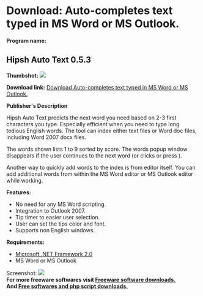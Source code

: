 # Download: Auto-completes text typed in MS Word or MS Outlook.

**Program name:**

## Hipsh Auto Text 0.5.3

  
**Thumbshot:** ![](http://www.freewarefiles.com/screenshot/hpautotext_md.jpg)   
  
**Download link:** [Download Auto-completes text typed in MS Word or MS Outlook.](http://freesoftwares.boysofts.com/Hipsh-Auto-Text_program_62914.html)  
  


**Publisher's Description**  
  


Hipsh Auto Text predicts the next word you need based on 2-3 first characters you type. Especially efficient when you need to type long tedious English words. The tool can index either text files or Word doc files, including Word 2007 docx files. 

The words shown lists 1 to 9 sorted by score. The words popup window disappears if the user continues to the next word (or clicks or press ).

Another way to quickly add words to the index is from editor itself. You can add additional words from within the MS Word editor or MS Outlook editor while working.

**Features:**

  * No need for any MS Word scripting. 
  * Integration to Outlook 2007. 
  * Tip timer to easier user selection. 
  * User can set the tips color and font. 
  * Supports non English windows. 

**Requirements:**

  * [Microsoft .NET Framework 2.0](http://www.freewarefiles.com/Microsoft-NET-Framework-20-x86-Final_program_16026.html)
  * MS Word or MS Outlook 

  
  
Screenshot: ![](http://www.freewarefiles.com/screenshot/hpautotext.jpg)   
**For more freeware softwares visit [Freeware software downloads.](http://freesoftwares.boysofts.com/)**   
**And [Free softwares and php script downloads.](http://www.boysofts.com/)**
